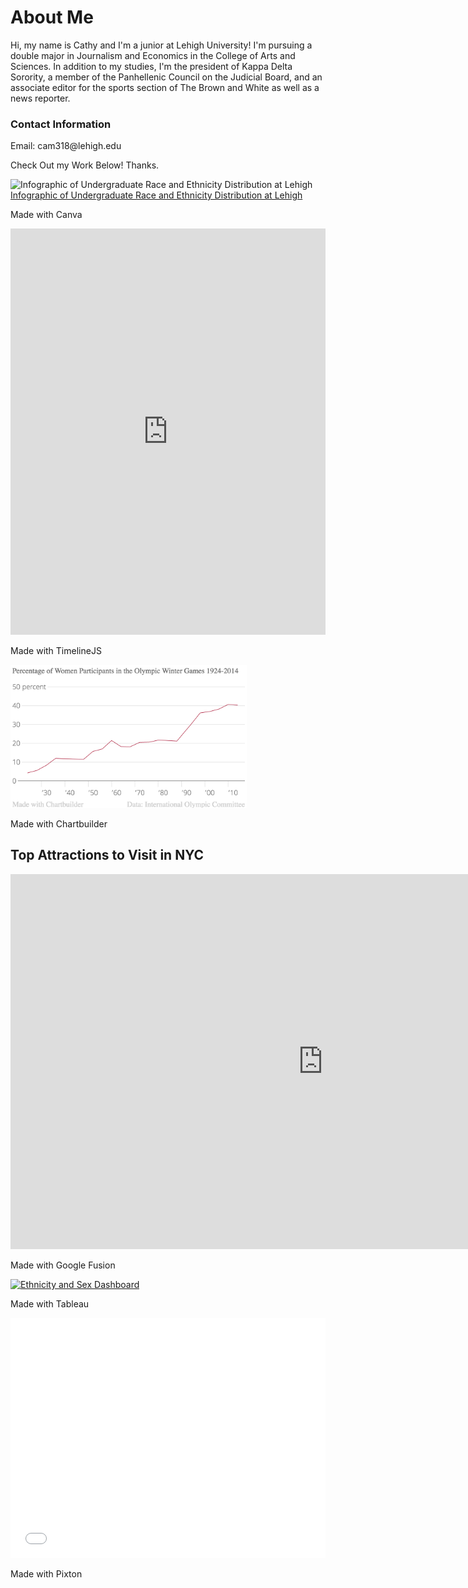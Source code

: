 <md>
<body>
<h1>About Me</h1>
<p>Hi, my name is Cathy and I'm a junior at Lehigh University! I'm pursuing a double major in Journalism and Economics in the College of Arts and Sciences. In addition to my studies, I'm the president of Kappa Delta Sorority, a member of the Panhellenic Council on the Judicial Board, and an associate editor for the sports section of The Brown and White as well as a news reporter.</p>
<h3>Contact Information</h3>
<p>Email: cam318@lehigh.edu</p>
</body>


Check Out my Work Below! Thanks.


![Infographic of Undergraduate Race and Ethnicity Distribution at Lehigh](https://catherinemanthorp.github.io/race.png)
[Infographic of Undergraduate Race and Ethnicity Distribution at Lehigh](https://catherinemanthorp.github.io/race.html)
<p>Made with Canva</p>

<p>
<body>
<iframe src='https://cdn.knightlab.com/libs/timeline3/latest/embed/index.html?source=1hXOw36pGS262etc4D0Ut_Gt61j66F8neVZKxBqYD9Lk&font=Default&lang=en&initial_zoom=2&height=650' width='100%' height='650' webkitallowfullscreen mozallowfullscreen allowfullscreen frameborder='0'></iframe>
<p>Made with TimelineJS</p>
</body>
<p>
<body>
<body topmargin="50">
<body leftmargin="50">
<img class="pretty" src=womenolympics.png style="width: 75%">
<p>Made with Chartbuilder</p>
</body>
<p>
<body>
<h2>Top Attractions to Visit in NYC</h2>
<iframe width="1000" height="600" scrolling="no" frameborder="no" src="https://fusiontables.google.com/embedviz?q=select+col0+from+1z5qxlKn3kzisU01h2kLOith_UE_nNYs6RV_R97ry&amp;viz=MAP&amp;h=false&amp;lat=40.86042659051754&amp;lng=-73.9888840068848&amp;t=1&amp;z=11&amp;l=col0&amp;y=2&amp;tmplt=2&amp;hml=ONE_COL_LAT_LNG"></iframe>
<p>Made with Google Fusion</p>
</body>
<p>
<body>
<div class='tableauPlaceholder' id='viz1488991415810' style='position: relative'><noscript><a href='#'><img alt='Ethnicity and Sex Dashboard ' src='https:&#47;&#47;public.tableau.com&#47;static&#47;images&#47;Ba&#47;BachelorsPercentage&#47;EthnicityandSexDashboard&#47;1_rss.png' style='border: none' /></a></noscript><object class='tableauViz'  style='display:none;'><param name='host_url' value='https%3A%2F%2Fpublic.tableau.com%2F' /> <param name='site_root' value='' /><param name='name' value='BachelorsPercentage&#47;EthnicityandSexDashboard' /><param name='tabs' value='no' /><param name='toolbar' value='yes' /><param name='static_image' value='https:&#47;&#47;public.tableau.com&#47;static&#47;images&#47;Ba&#47;BachelorsPercentage&#47;EthnicityandSexDashboard&#47;1.png' /> <param name='animate_transition' value='yes' /><param name='display_static_image' value='yes' /><param name='display_spinner' value='yes' /><param name='display_overlay' value='yes' /><param name='display_count' value='yes' /></object></div>                <script type='text/javascript'>                    var divElement = document.getElementById('viz1488991415810');                    var vizElement = divElement.getElementsByTagName('object')[0];                    vizElement.style.minWidth='504px';vizElement.style.maxWidth='100%';vizElement.style.minHeight='569px';vizElement.style.maxHeight=(divElement.offsetWidth*0.75)+'px';                    var scriptElement = document.createElement('script');                    scriptElement.src = 'https://public.tableau.com/javascripts/api/viz_v1.js';                    vizElement.parentNode.insertBefore(scriptElement, vizElement);                </script>
<p>Made with Tableau</p>
</body>
<p>
<body>
<iframe src="//www.pixton.com/embed/nlq6u83d" frameborder="0" width="100%" height="384" allowfullscreen></iframe>
<p>Made with Pixton</p>
</body>
